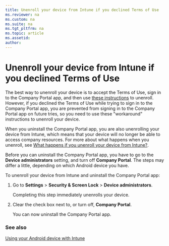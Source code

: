 ```yaml
---
title: Unenroll your device from Intune if you declined Terms of Use
ms.reviewer: na
ms.custom: na
ms.suite: na
ms.tgt_pltfrm: na
ms.topic: article
ms.assetid:
author:
---
```


# Unenroll your device from Intune if you declined Terms of Use

The best way to unenroll your device is to accept the Terms of Use, sign in to the Company Portal app, and then use [these instructions](unenroll-your-device-from-intune-android.md) to unenroll. However, if you declined the Terms of Use while trying to sign in to the Company Portal app, you are prevented from signing in to the Company Portal app on future tries, so you need to use these "workaround" instructions to unenroll your device.

When you uninstall the Company Portal app, you are also unenrolling your device from Intune, which means that your device will no longer be able to access company resources.  For more about what happens when you unenroll, see [What happens if you unenroll your device from Intune?](what-happens-if-you-unenroll-your-device-from-intune-android.md).

Before you can uninstall the Company Portal app, you have to go to the **Device administrators** setting, and turn off **Company Portal**. The steps may differ a little, depending on which Android device you have.

To unenroll your device from Intune and uninstall the Company Portal app:

1.  Go to **Settings** &gt; **Security &amp; Screen Lock** &gt; **Device administrators**.

    Completing this step immediately unenrolls your device.

2.  Clear the check box next to, or turn off, **Company Portal**.

    You can now uninstall the Company Portal app.


### See also
[Using your Android device with Intune](using-your-android-device-with-intune.md)